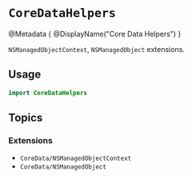 # ``CoreDataHelpers``

@Metadata {
	@DisplayName("Core Data Helpers")
}

`NSManagedObjectContext`, `NSManagedObject` extensions.

## Usage

```swift
import CoreDataHelpers
```

## Topics

### Extensions

- ``CoreData/NSManagedObjectContext``
- ``CoreData/NSManagedObject``
